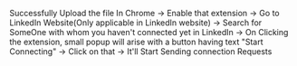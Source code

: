 Successfully Upload the file In Chrome ->
Enable that extension ->
Go to LinkedIn Website(Only applicable in LinkedIn website) ->
Search for SomeOne with whom you haven't connected yet in LinkedIn ->
On Clicking the extension, small popup will arise with a button having text "Start Connecting" ->
Click on that -> It'll Start Sending connection Requests
